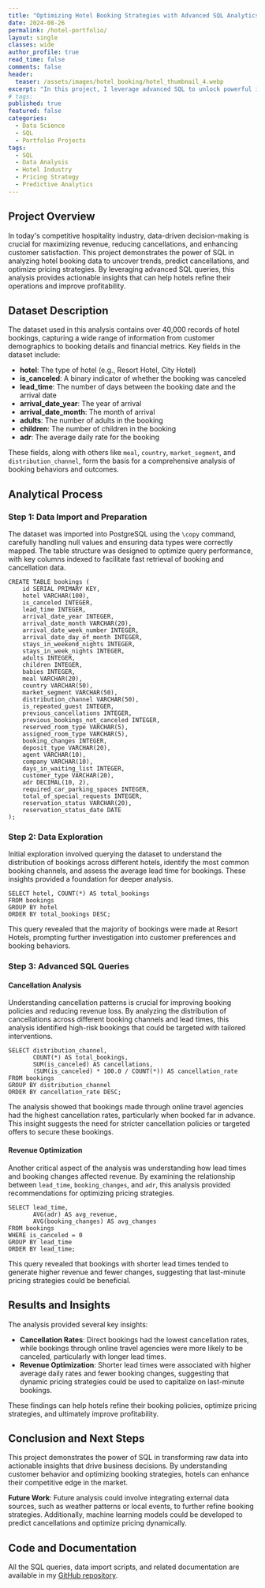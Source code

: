 ```yaml
---
title: "Optimizing Hotel Booking Strategies with Advanced SQL Analytics"
date: 2024-08-26
permalink: /hotel-portfolio/
layout: single
classes: wide
author_profile: true
read_time: false
comments: false
header:
  teaser: /assets/images/hotel_booking/hotel_thumbnail_4.webp
excerpt: "In this project, I leverage advanced SQL to unlock powerful insights, optimize hotel pricing, and predict bookings for maximum impact."
# tags:
published: true
featured: false
categories:
  - Data Science
  - SQL
  - Portfolio Projects
tags:
  - SQL
  - Data Analysis
  - Hotel Industry
  - Pricing Strategy
  - Predictive Analytics
---
```


## Project Overview

In today's competitive hospitality industry, data-driven decision-making is crucial for maximizing revenue, reducing cancellations, and enhancing customer satisfaction. This project demonstrates the power of SQL in analyzing hotel booking data to uncover trends, predict cancellations, and optimize pricing strategies. By leveraging advanced SQL queries, this analysis provides actionable insights that can help hotels refine their operations and improve profitability.

## Dataset Description

The dataset used in this analysis contains over 40,000 records of hotel bookings, capturing a wide range of information from customer demographics to booking details and financial metrics. Key fields in the dataset include:

- **hotel**: The type of hotel (e.g., Resort Hotel, City Hotel)
- **is_canceled**: A binary indicator of whether the booking was canceled
- **lead_time**: The number of days between the booking date and the arrival date
- **arrival_date_year**: The year of arrival
- **arrival_date_month**: The month of arrival
- **adults**: The number of adults in the booking
- **children**: The number of children in the booking
- **adr**: The average daily rate for the booking

These fields, along with others like `meal`, `country`, `market_segment`, and `distribution_channel`, form the basis for a comprehensive analysis of booking behaviors and outcomes.

## Analytical Process

### Step 1: Data Import and Preparation

The dataset was imported into PostgreSQL using the `\copy` command, carefully handling null values and ensuring data types were correctly mapped. The table structure was designed to optimize query performance, with key columns indexed to facilitate fast retrieval of booking and cancellation data.

    CREATE TABLE bookings (
        id SERIAL PRIMARY KEY,
        hotel VARCHAR(100),
        is_canceled INTEGER,
        lead_time INTEGER,
        arrival_date_year INTEGER,
        arrival_date_month VARCHAR(20),
        arrival_date_week_number INTEGER,
        arrival_date_day_of_month INTEGER,
        stays_in_weekend_nights INTEGER,
        stays_in_week_nights INTEGER,
        adults INTEGER,
        children INTEGER,
        babies INTEGER,
        meal VARCHAR(20),
        country VARCHAR(50),
        market_segment VARCHAR(50),
        distribution_channel VARCHAR(50),
        is_repeated_guest INTEGER,
        previous_cancellations INTEGER,
        previous_bookings_not_canceled INTEGER,
        reserved_room_type VARCHAR(5),
        assigned_room_type VARCHAR(5),
        booking_changes INTEGER,
        deposit_type VARCHAR(20),
        agent VARCHAR(10),
        company VARCHAR(10),
        days_in_waiting_list INTEGER,
        customer_type VARCHAR(20),
        adr DECIMAL(10, 2),
        required_car_parking_spaces INTEGER,
        total_of_special_requests INTEGER,
        reservation_status VARCHAR(20),
        reservation_status_date DATE
    );

### Step 2: Data Exploration

Initial exploration involved querying the dataset to understand the distribution of bookings across different hotels, identify the most common booking channels, and assess the average lead time for bookings. These insights provided a foundation for deeper analysis.

    SELECT hotel, COUNT(*) AS total_bookings
    FROM bookings
    GROUP BY hotel
    ORDER BY total_bookings DESC;

This query revealed that the majority of bookings were made at Resort Hotels, prompting further investigation into customer preferences and booking behaviors.

### Step 3: Advanced SQL Queries

#### Cancellation Analysis

Understanding cancellation patterns is crucial for improving booking policies and reducing revenue loss. By analyzing the distribution of cancellations across different booking channels and lead times, this analysis identified high-risk bookings that could be targeted with tailored interventions.

    SELECT distribution_channel, 
           COUNT(*) AS total_bookings, 
           SUM(is_canceled) AS cancellations, 
           (SUM(is_canceled) * 100.0 / COUNT(*)) AS cancellation_rate
    FROM bookings
    GROUP BY distribution_channel
    ORDER BY cancellation_rate DESC;

The analysis showed that bookings made through online travel agencies had the highest cancellation rates, particularly when booked far in advance. This insight suggests the need for stricter cancellation policies or targeted offers to secure these bookings.

#### Revenue Optimization

Another critical aspect of the analysis was understanding how lead times and booking changes affected revenue. By examining the relationship between `lead_time`, `booking_changes`, and `adr`, this analysis provided recommendations for optimizing pricing strategies.

    SELECT lead_time, 
           AVG(adr) AS avg_revenue, 
           AVG(booking_changes) AS avg_changes
    FROM bookings
    WHERE is_canceled = 0
    GROUP BY lead_time
    ORDER BY lead_time;

This query revealed that bookings with shorter lead times tended to generate higher revenue and fewer changes, suggesting that last-minute pricing strategies could be beneficial.

## Results and Insights

The analysis provided several key insights:

- **Cancellation Rates**: Direct bookings had the lowest cancellation rates, while bookings through online travel agencies were more likely to be canceled, particularly with longer lead times.
- **Revenue Optimization**: Shorter lead times were associated with higher average daily rates and fewer booking changes, suggesting that dynamic pricing strategies could be used to capitalize on last-minute bookings.

These findings can help hotels refine their booking policies, optimize pricing strategies, and ultimately improve profitability.

## Conclusion and Next Steps

This project demonstrates the power of SQL in transforming raw data into actionable insights that drive business decisions. By understanding customer behavior and optimizing booking strategies, hotels can enhance their competitive edge in the market.

**Future Work**: Future analysis could involve integrating external data sources, such as weather patterns or local events, to further refine booking strategies. Additionally, machine learning models could be developed to predict cancellations and optimize pricing dynamically.

## Code and Documentation

All the SQL queries, data import scripts, and related documentation are available in my [GitHub repository](https://github.com/timothyrobbinscpa/hotel-booking-analysis).
